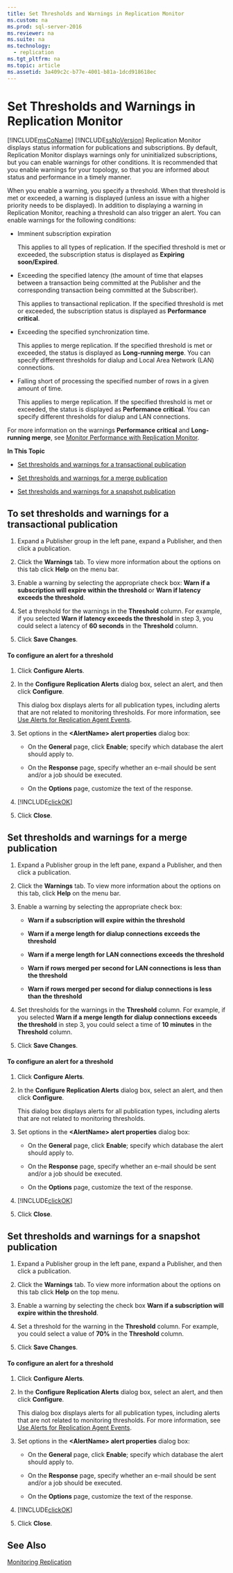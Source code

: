 ```yaml
---
title: Set Thresholds and Warnings in Replication Monitor
ms.custom: na
ms.prod: sql-server-2016
ms.reviewer: na
ms.suite: na
ms.technology: 
  - replication
ms.tgt_pltfrm: na
ms.topic: article
ms.assetid: 3a409c2c-b77e-4001-b81a-1dcd918618ec
---
```

# Set Thresholds and Warnings in Replication Monitor
  [!INCLUDE[msCoName](../../Topics/TopicNameContainA/includes/msCoName_md.md)] [!INCLUDE[ssNoVersion](../../Topics/TopicNameContainA/includes/ssNoVersion_md.md)] Replication Monitor displays status information for publications and subscriptions. By default, Replication Monitor displays warnings only for uninitialized subscriptions, but you can enable warnings for other conditions. It is recommended that you enable warnings for your topology, so that you are informed about status and performance in a timely manner.  
  
 When you enable a warning, you specify a threshold. When that threshold is met or exceeded, a warning is displayed (unless an issue with a higher priority needs to be displayed). In addition to displaying a warning in Replication Monitor, reaching a threshold can also trigger an alert. You can enable warnings for the following conditions:  
  
-   Imminent subscription expiration  
  
     This applies to all types of replication. If the specified threshold is met or exceeded, the subscription status is displayed as **Expiring soon/Expired**.  
  
-   Exceeding the specified latency (the amount of time that elapses between a transaction being committed at the Publisher and the corresponding transaction being committed at the Subscriber).  
  
     This applies to transactional replication. If the specified threshold is met or exceeded, the subscription status is displayed as **Performance critical**.  
  
-   Exceeding the specified synchronization time.  
  
     This applies to merge replication. If the specified threshold is met or exceeded, the status is displayed as **Long-running merge**. You can specify different thresholds for dialup and Local Area Network (LAN) connections.  
  
-   Falling short of processing the specified number of rows in a given amount of time.  
  
     This applies to merge replication. If the specified threshold is met or exceeded, the status is displayed as **Performance critical**. You can specify different thresholds for dialup and LAN connections.  
  
 For more information on the warnings **Performance critical** and **Long-running merge**, see [Monitor Performance with Replication Monitor](../../Topics/TopicNameNotContainA/Monitor-Performance-with-Replication-Monitor.md).  
  
 **In This Topic**  
  
-   [Set thresholds and warnings for a transactional publication](#Transactional)  
  
-   [Set thresholds and warnings for a merge publication](#Merge)  
  
-   [Set thresholds and warnings for a snapshot publication](#Snapshot)  
  
##  <a name="Transactional"></a> To set thresholds and warnings for a transactional publication  
  
1.  Expand a Publisher group in the left pane, expand a Publisher, and then click a publication.  
  
2.  Click the **Warnings** tab. To view more information about the options on this tab click **Help** on the menu bar.  
  
3.  Enable a warning by selecting the appropriate check box: **Warn if a subscription will expire within the threshold** or **Warn if latency exceeds the threshold**.  
  
4.  Set a threshold for the warnings in the **Threshold** column. For example, if you selected **Warn if latency exceeds the threshold** in step 3, you could select a latency of **60 seconds** in the **Threshold** column.  
  
5.  Click **Save Changes**.  
  
#### To configure an alert for a threshold  
  
1.  Click **Configure Alerts**.  
  
2.  In the **Configure Replication Alerts** dialog box, select an alert, and then click **Configure**.  
  
     This dialog box displays alerts for all publication types, including alerts that are not related to monitoring thresholds. For more information, see [Use Alerts for Replication Agent Events](../../Topics/TopicNameNotContainA/Use-Alerts-for-Replication-Agent-Events.md).  
  
3.  Set options in the **<AlertName\> alert properties** dialog box:  
  
    -   On the **General** page, click **Enable**; specify which database the alert should apply to.  
  
    -   On the **Response** page, specify whether an e-mail should be sent and/or a job should be executed.  
  
    -   On the **Options** page, customize the text of the response.  
  
4.  [!INCLUDE[clickOK](../../Topics/TopicNameContainA/includes/clickOK_md.md)]  
  
5.  Click **Close**.  
  
##  <a name="Merge"></a> Set thresholds and warnings for a merge publication  
  
1.  Expand a Publisher group in the left pane, expand a Publisher, and then click a publication.  
  
2.  Click the **Warnings** tab. To view more information about the options on this tab, click **Help** on the menu bar.  
  
3.  Enable a warning by selecting the appropriate check box:  
  
    -   **Warn if a subscription will expire within the threshold**  
  
    -   **Warn if a merge length for dialup connections exceeds the threshold**  
  
    -   **Warn if a merge length for LAN connections exceeds the threshold**  
  
    -   **Warn if rows merged per second for LAN connections is less than the threshold**  
  
    -   **Warn if rows merged per second for dialup connections is less than the threshold**  
  
4.  Set thresholds for the warnings in the **Threshold** column. For example, if you selected **Warn if a merge length for dialup connections exceeds the threshold** in step 3, you could select a time of **10 minutes** in the **Threshold** column.  
  
5.  Click **Save Changes**.  
  
#### To configure an alert for a threshold  
  
1.  Click **Configure Alerts**.  
  
2.  In the **Configure Replication Alerts** dialog box, select an alert, and then click **Configure**.  
  
     This dialog box displays alerts for all publication types, including alerts that are not related to monitoring thresholds.  
  
3.  Set options in the **<AlertName\> alert properties** dialog box:  
  
    -   On the **General** page, click **Enable**; specify which database the alert should apply to.  
  
    -   On the **Response** page, specify whether an e-mail should be sent and/or a job should be executed.  
  
    -   On the **Options** page, customize the text of the response.  
  
4.  [!INCLUDE[clickOK](../../Topics/TopicNameContainA/includes/clickOK_md.md)]  
  
5.  Click **Close**.  
  
##  <a name="Snapshot"></a> Set thresholds and warnings for a snapshot publication  
  
1.  Expand a Publisher group in the left pane, expand a Publisher, and then click a publication.  
  
2.  Click the **Warnings** tab. To view more information about the options on this tab click **Help** on the top menu.  
  
3.  Enable a warning by selecting the check box **Warn if a subscription will expire within the threshold**.  
  
4.  Set a threshold for the warning in the **Threshold** column. For example, you could select a value of **70%** in the **Threshold** column.  
  
5.  Click **Save Changes**.  
  
#### To configure an alert for a threshold  
  
1.  Click **Configure Alerts**.  
  
2.  In the **Configure Replication Alerts** dialog box, select an alert, and then click **Configure**.  
  
     This dialog box displays alerts for all publication types, including alerts that are not related to monitoring thresholds. For more information, see [Use Alerts for Replication Agent Events](../../Topics/TopicNameNotContainA/Use-Alerts-for-Replication-Agent-Events.md).  
  
3.  Set options in the **<AlertName\> alert properties** dialog box:  
  
    -   On the **General** page, click **Enable**; specify which database the alert should apply to.  
  
    -   On the **Response** page, specify whether an e-mail should be sent and/or a job should be executed.  
  
    -   On the **Options** page, customize the text of the response.  
  
4.  [!INCLUDE[clickOK](../../Topics/TopicNameContainA/includes/clickOK_md.md)]  
  
5.  Click **Close**.  
  
## See Also  
 [Monitoring Replication](../../Topics/TopicNameNotContainA/Monitoring-Replication.md)  
  
  